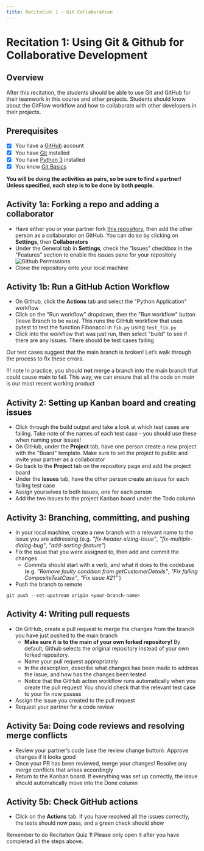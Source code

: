 ```yaml
---
title: Recitation 1 - Git Collaboration
---
```


# Recitation 1: Using Git & Github for Collaborative Development

## Overview
After this recitation, the students should be able to use Git and GitHub for their teamwork in this course and other projects. Students should know about the GitFlow workflow and how to collaborate with other developers in their projects.

## Prerequisites
- [x] You have a [GitHub](https://github.com/) account
- [x] You have [Git](https://git-scm.com/downloads) installed
- [x] You have [Python 3](https://www.python.org/downloads/) installed
- [x] You know [Git Basics](https://rogerdudler.github.io/git-guide/)

**You will be doing the activities as pairs, so be sure to find a partner! Unless specified, each step is to be done by both people.**

## Activity 1a: Forking a repo and adding a collaborator
- Have either you or your partner fork [this repository](https://github.com/CMU-313/github-recitation-with-test), then add the other person as a collaborator on GitHub. You can do so by clicking on **Settings**, then **Collaborators**
- Under the General tab in **Settings**, check the "Issues" checkbox in the "Features" section to enable the issues pane for your repository
![Github Permissions](../assets/images/reci/reci1-github-permissions.png)
- Clone the repository onto your local machine

## Activity 1b: Run a GitHub Action Workflow
- On Github, click the **Actions** tab and select the "Python Application" workflow
- Click on the "Run workflow" dropdown, then the "Run workflow" button (leave Branch to be `main`). This runs the GitHub workflow that uses pytest to test the function Fibonacci in `fib.py` using `test_fib.py`
- Click into the workflow that was just run, then select "build" to see if there are any issues. There should be test cases failing

Our test cases suggest that the main branch is broken! Let’s walk through the process to fix these errors.

!!! note
    In practice, you should **not** merge a branch into the main branch that could cause main to fail. This way, we can ensure that all the code on main is our most recent working product

## Activity 2: Setting up Kanban board and creating issues
- Click through the build output and take a look at which test cases are failing. Take note of the names of each test case - you should use these when naming your issues!
- On GitHub, under the **Project** tab, have one person create a new project with the "Board" template. Make sure to set the project to public and invite your partner as a collaborator
- Go back to the **Project** tab on the repository page and add the project board
- Under the **Issues** tab, have the other person create an issue for each failing test case
- Assign yourselves to both issues, one for each person
- Add the two issues to the project Kanban board under the Todo column

## Activity 3: Branching, committing, and pushing
- In your local machine, create a new branch with a relevant name to the issue you are addressing (e.g. *"fix-header-sizing-issue"*, *"fix-multiple-dialog-bug"*, *"add-sorting-feature"*)
- Fix the issue that you were assigned to, then add and commit the changes
    - Commits should start with a verb, and what it does to the codebase (e.g. *"Remove faulty condition from getCustomerDetails"*, *"Fix failing CompositeTestCase"*, *"Fix issue #21"* )
- Push the branch to remote
```
git push --set-upstream origin <your-branch-name>
```

## Activity 4: Writing pull requests
- On GitHub, create a pull request to merge the changes from the branch you have just pushed to the main branch
    - **Make sure it is to the main of your own forked repository!** By default, Github selects the original repository instead of your own forked repository.
    - Name your pull request appropriately
    - In the description, describe what changes has been made to address the issue, and how has the changes been tested
    - Notice that the GitHub action workflow runs automatically when you create the pull request! You should check that the relevant test case to your fix now passes
- Assign the issue you created to the pull request
- Request your partner for a code review

## Activity 5a: Doing code reviews and resolving merge conflicts
- Review your partner’s code (use the review change button). Approve changes if it looks good
- Once your PR has been reviewed, merge your changes! Resolve any merge conflicts that arises accordingly
- Return to the Kanban board. If everything was set up correctly, the issue should automatically move into the Done column

## Activity 5b: Check GitHub actions 
- Click on the **Actions** tab. If you have resolved all the issues correctly, the tests should now pass, and a green check should show

Remember to do Recitation Quiz 1! Please only open it after you have completed all the steps above.
